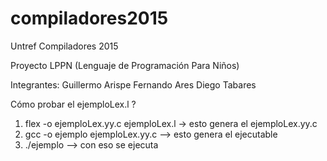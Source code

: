 # compiladores2015
Untref Compiladores 2015

Proyecto LPPN (Lenguaje de Programación Para Niños)

Integrantes:
Guillermo Arispe
Fernando Ares
Diego Tabares


Cómo probar el ejemploLex.l ?
1) flex -o ejemploLex.yy.c ejemploLex.l  -> esto genera el ejemploLex.yy.c
2) gcc -o ejemplo ejemploLex.yy.c --> esto genera el ejecutable
3) ./ejemplo --> con eso se ejecuta
